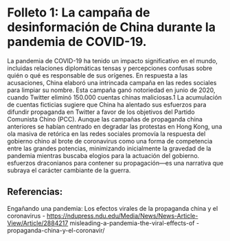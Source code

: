 # Folleto 1: La campaña de desinformación de China durante la pandemia de COVID-19.

La pandemia de COVID-19 ha tenido un impacto significativo en el mundo, incluidas relaciones diplomáticas tensas y percepciones confusas sobre quién o qué es responsable de sus orígenes. En respuesta a las acusaciones, China elaboró ​​una intrincada campaña en las redes sociales para limpiar su nombre. Esta campaña ganó notoriedad en junio de 2020, cuando Twitter eliminó 150.000 cuentas chinas maliciosas.1 La acumulación de cuentas ficticias sugiere que China ha alentado sus esfuerzos para difundir propaganda en Twitter a favor de los objetivos del Partido Comunista Chino (PCC). Aunque las campañas de propaganda china anteriores se habían centrado en degradar las protestas en Hong Kong, una ola masiva de retórica en las redes sociales promovía la respuesta del gobierno chino al brote de coronavirus como una forma de competencia entre las grandes potencias, minimizando inicialmente la gravedad de la pandemia mientras buscaba elogios para la actuación del gobierno. esfuerzos draconianos para contener su propagación—es una narrativa que subraya el carácter cambiante de la guerra.

## Referencias:
Engañando una pandemia: Los efectos virales de la propaganda china y el coronavirus - https://ndupress.ndu.edu/Media/News/News-Article-View/Article/2884217 misleading-a-pandemia-the-viral-effects-of -propaganda-china-y-el-coronavir/